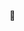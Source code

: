 👀

<!---
- 👋 Hi, I’m @nicolas-poittevin-apitech
- 👀 I’m interested in ...
- 🌱 I’m currently learning ...
- 💞️ I’m looking to collaborate on ...
- 📫 How to reach me ...
nicolas-poittevin-apitech/nicolas-poittevin-apitech is a ✨ special ✨ repository because its `README.md` (this file) appears on your GitHub profile.
You can click the Preview link to take a look at your changes.
--->
